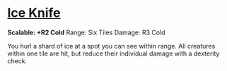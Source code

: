 # [Ice Knife](Ice%20Knife.md)
**Scalable: +R2 Cold**
Range: Six Tiles
Damage: R3 Cold

You hurl a shard of ice at a spot you can see within range. All creatures within one tile are hit, but reduce their individual damage with a dexterity check.